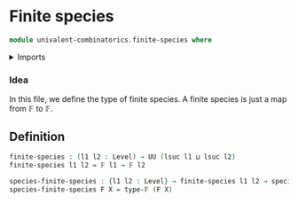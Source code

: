# Finite species

```agda
module univalent-combinatorics.finite-species where
```

<details><summary>Imports</summary>
```agda
open import foundation.universe-levels
open import univalent-combinatorics.finite-types
open import univalent-combinatorics.species
```
</details>

### Idea

In this file, we define the type of finite species. A finite
species is just a map from 𝔽 to 𝔽.

## Definition

```agda
finite-species : (l1 l2 : Level) → UU (lsuc l1 ⊔ lsuc l2)
finite-species l1 l2 = 𝔽 l1 → 𝔽 l2

species-finite-species : {l1 l2 : Level} → finite-species l1 l2 → species l1 l2
species-finite-species F X = type-𝔽 (F X)
```
